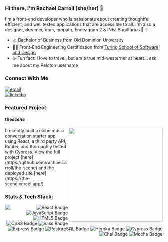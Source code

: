 ### Hi there, I'm Rachael Carroll (she/her) 👋

I'm a front-end developer who is passionate about creating thoughtful, efficient, and well tested applications that are accessible to all. I'm also a designer, dreamer, doer, empath, Enneagram 2 & INFJ Sagittarius 🌝 ✨ 
 
- 📈 Bachelor of Business from Old Dominion University
- 🧑‍💻 Front-End Engineering Certification from [Turing School of Software and Design](https://turing.edu/)
- ☕️ Fun fact: I love to travel, but am a true mid-westerner at heart... ask me about my Peloton username 

### Connect With Me
<section align="left">
  <a href="mailto:rachaelcarroll.m@gmail.com"><img alt="email" src="https://img.shields.io/badge/-Email-f2c236.svg?style=for-the-badge&colorB=0078D4" /></a>
  <br>
  <a href="https://www.linkedin.com/in/rachaelcarroll"><img alt="linkedin"  src="https://img.shields.io/badge/-LinkedIn-black.svg?style=for-the-badge&logo=linkedin&colorB=1C5D99"/></a> 
</section>

### Featured Project: 

#### the<i>scene</i>
<p>
  <a href="https://github.com/rachaelcarroll/the-scene"><img width="300" align='right' src="https://github.com/rachaelcarroll/the-scene/blob/main/src/images/shufflin.gif"></a>
</p>
I recently built a niche music conversation starter app using React, a third party API, Router, and thoroughly tested with Cypress.  View the full project [here](https://github.com/rachaelcarroll/the-scene) and the deployed site [here](https://the-scene.vercel.app/) 

<br>

### Stats & Tech Stack:
<div>
  
 <img align='left' src="https://github-readme-stats.vercel.app/api?username=rachaelcarroll&hide=stars&show_icons=true&theme=cobalt">
 <div align="right">  
  <img src="https://img.shields.io/badge/React-61DAFB?logo=react&logoColor=000&style=flat-square" alt="React Badge">
  <img src="https://img.shields.io/badge/JavaScript-F7DF1E?logo=javascript&logoColor=000&style=flat-square" alt="JavaScript Badge">
  <img src="https://img.shields.io/badge/HTML5-E34F26?logo=html5&logoColor=fff&style=flat-square" alt="HTML5 Badge">
  <img src="https://img.shields.io/badge/CSS3-1572B6?logo=css3&logoColor=fff&style=flat-square" alt="CSS3 Badge">
  <img src="https://img.shields.io/badge/Sass-C69?logo=sass&logoColor=fff&style=flat-square" alt="Sass Badge"> 
  <img src="https://img.shields.io/badge/Express-000?logo=express&logoColor=fff&style=flat-square" alt="Express Badge">
  <img src="https://img.shields.io/badge/PostgreSQL-4169E1?logo=postgresql&logoColor=fff&style=flat-square" alt="PostgreSQL Badge"> 
  <img src="https://img.shields.io/badge/Heroku-430098?logo=heroku&logoColor=fff&style=flat-square" alt="Heroku Badge"> 
  <img src="https://img.shields.io/badge/Cypress-17202C?logo=cypress&logoColor=fff&style=flat-square" alt="Cypress Badge">  
  <img src="https://img.shields.io/badge/Chai-A30701?logo=chai&logoColor=fff&style=flat-square" alt="Chai Badge">
  <img src="https://img.shields.io/badge/Mocha-8D6748?logo=mocha&logoColor=fff&style=flat-square" alt="Mocha Badge"> 
 </div>  
</div>
<br>
